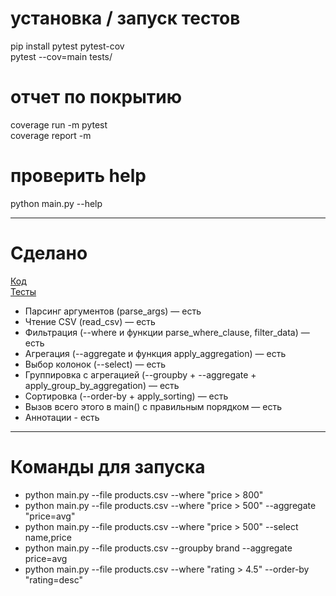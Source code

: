 # установка / запуск тестов
pip install pytest pytest-cov <br>
pytest --cov=main tests/

# отчет по покрытию
coverage run -m pytest <br>
coverage report -m

# проверить help
python main.py --help

---

# Сделано

[Код](https://github.com/Elelion/WorkMate/blob/master/main.py) <br>
[Тесты](https://github.com/Elelion/WorkMate/blob/master/tests/test_main.py)

- Парсинг аргументов (parse_args) — есть
- Чтение CSV (read_csv) — есть
- Фильтрация (--where и функции parse_where_clause, filter_data) — есть
- Агрегация (--aggregate и функция apply_aggregation) — есть
- Выбор колонок (--select) — есть
- Группировка с агрегацией (--groupby + --aggregate + apply_group_by_aggregation) — есть
- Сортировка (--order-by + apply_sorting) — есть
- Вызов всего этого в main() с правильным порядком — есть
- Аннотации - есть

---

# Команды для запуска
- python main.py --file products.csv --where "price > 800"
- python main.py --file products.csv --where "price > 500" --aggregate "price=avg"
- python main.py --file products.csv --where "price > 500" --select name,price
- python main.py --file products.csv --groupby brand --aggregate price=avg
- python main.py --file products.csv --where "rating > 4.5" --order-by "rating=desc"
